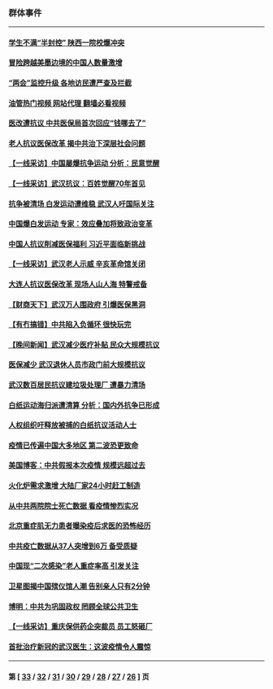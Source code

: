 ### 群体事件
---
#### [学生不满“半封控” 陕西一院校爆冲突](../../pages/ncid279/n13946647.md?03120845) 
#### [冒险跨越美墨边境的中国人数量激增](../../pages/ncid279/n13946742.md?03120845) 
#### [“两会”监控升级 各地访民遭严查及拦截](../../pages/ncid279/n13942702.md?03120845) 
#### [油管热门视频 网站代理 翻墙必看视频](http://138.2.39.72:81/youtube.html?epic-marker?03120845)
#### [医改遭抗议 中共医保局首次回应“钱哪去了”](../../pages/ncid279/n13938290.md?03120845) 
#### [老人抗议医保改革 揭中共治下深层社会问题](../../pages/ncid279/n13934963.md?03120845) 
#### [【一线采访】中国屡爆抗争运动 分析：民意觉醒](../../pages/ncid279/n13934024.md?03120845) 
#### [【一线采访】武汉抗议：百姓觉醒70年首见](../../pages/ncid279/n13931265.md?03120845) 
#### [抗争被清场 白发运动遭维稳 武汉人吁国际关注](../../pages/ncid279/n13931147.md?03120845) 
#### [中国爆白发运动 专家：效应叠加将致政治变革](../../pages/ncid279/n13931004.md?03120845) 
#### [中国人抗议削减医保福利 习近平面临新挑战](../../pages/ncid279/n13930530.md?03120845) 
#### [【一线采访】武汉老人示威 辛亥革命馆关闭](../../pages/ncid279/n13930368.md?03120845) 
#### [大连人抗议医保改革 现场人山人海 特警戒备](../../pages/ncid279/n13930248.md?03120845) 
#### [【财商天下】武汉万人围政府 引爆医保黑洞](../../pages/ncid279/n13927281.md?03120845) 
#### [【有冇搞错】中共陷入负循环 很快玩完](../../pages/ncid279/n13926140.md?03120845) 
#### [【晚间新闻】武汉减少医疗补贴 民众大规模抗议](../../pages/ncid279/n13925524.md?03120845) 
#### [医保减少 武汉退休人员市政门前大规模抗议](../../pages/ncid279/n13925389.md?03120845) 
#### [武汉数百居民抗议建垃圾处理厂 遭暴力清场](../../pages/ncid279/n13922269.md?03120845) 
#### [白纸运动海归派遭清算 分析：国内外抗争已形成](../../pages/ncid279/n13919416.md?03120845) 
#### [人权组织吁释放被捕的白纸抗议活动人士](../../pages/ncid279/n13917517.md?03120845) 
#### [疫情已传遍中国大多地区 第二波恐更致命](../../pages/ncid279/n13914332.md?03120845) 
#### [美国博客：中共假报本次疫情 规模远超过去](../../pages/ncid279/n13912604.md?03120845) 
#### [火化炉需求激增 大陆厂家24小时赶工制造](../../pages/ncid279/n13912205.md?03120845) 
#### [从中共两院院士死亡数据 看疫情惨烈实况](../../pages/ncid279/n13910619.md?03120845) 
#### [北京重症肌无力患者曝染疫后求医的恐怖经历](../../pages/ncid279/n13909480.md?03120845) 
#### [中共疫亡数据从37人突增到6万 备受质疑](../../pages/ncid279/n13907051.md?03120845) 
#### [中国现“二次感染”老人重症率高 引发关注](../../pages/ncid279/n13906493.md?03120845) 
#### [卫星图揭中国殡仪馆人潮 告别亲人只有2分钟](../../pages/ncid279/n13904053.md?03120845) 
#### [博明：中共为巩固政权 罔顾全球公共卫生](../../pages/ncid279/n13901752.md?03120845) 
#### [【一线采访】重庆保供药企突裁员 员工怒砸厂](../../pages/ncid279/n13901673.md?03120845) 
#### [首批治疗新冠的武汉医生：这波疫情令人震惊](../../pages/ncid279/n13900313.md?03120845) 

---
#### 第 [ [33](./33.md?03120845) / [32](./32.md?03120845) / [31](./31.md?03120845) / [30](./30.md?03120845) / [29](./29.md?03120845) / [28](./28.md?03120845) / [27](./27.md?03120845) / [26](./26.md?03120845) ] 页
